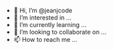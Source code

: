 - 👋 Hi, I’m @jeanjcode
- 👀 I’m interested in ...
- 🌱 I’m currently learning ...
- 💞️ I’m looking to collaborate on ...
- 📫 How to reach me ...

<!---
jeanjcode/jeanjcode is a ✨ special ✨ repository because its `README.md` (this file) appears on your GitHub profile.
You can click the Preview link to take a look at your changes.
--->
